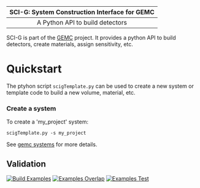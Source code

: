 
	
|  SCI-G:  System Construction Interface for GEMC  |
| :----------------------------------------------: |
|        A Python API to build detectors           |


SCI-G is part of the [GEMC](https://gemc.github.io/home/) project. 
It provides a python API to build detectors, create materials, assign sensitivity, etc.


# Quickstart

The ptyhon script `scigTemplate.py` can be used to create 
a new system or template code to build a new volume, 
material, etc.


### Create a system 

To create a 'my_project' system:

``` 
scigTemplate.py -s my_project
```

See [gemc systems](https://gemc.github.io/home/documentation/system) for more details.



## Validation

[![Build Examples](https://github.com/gemc/sci-g/actions/workflows/build.yml/badge.svg)](https://github.com/gemc/sci-g/actions/workflows/build.yml)
[![Examples Overlap](https://github.com/gemc/sci-g/actions/workflows/overlaps.yml/badge.svg)](https://github.com/gemc/sci-g/actions/workflows/overlaps.yml)
[![Examples Test](https://github.com/gemc/sci-g/actions/workflows/tests.yml/badge.svg)](https://github.com/gemc/sci-g/actions/workflows/tests.yml)
